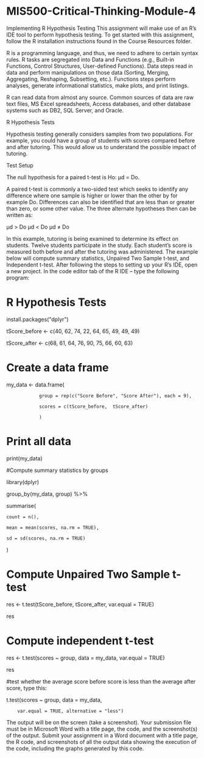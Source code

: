 # MIS500-Critical-Thinking-Module-4

 Implementing R Hypothesis Testing
This assignment will make use of an R’s IDE tool to perform hypothesis testing. To get started with this assignment, follow the R installation instructions found in the Course Resources folder.

R is a programming language, and thus, we need to adhere to certain syntax rules. R tasks are segregated into Data and Functions (e.g., Built-in Functions, Control Structures, User-defined Functions). Data steps read in data and perform manipulations on those data (Sorting, Merging, Aggregating, Reshaping, Subsetting, etc.). Functions steps perform analyses, generate informational statistics, make plots, and print listings.

R can read data from almost any source. Common sources of data are raw text files, MS Excel spreadsheets, Access databases, and other database systems such as DB2, SQL Server, and Oracle.

R Hypothesis Tests

Hypothesis testing generally considers samples from two populations. For example, you could have a group of students with scores compared before and after tutoring. This would allow us to understand the possible impact of tutoring.

Test Setup

The null hypothesis for a paired t-test is Ho: μd = Do.

A paired t-test is commonly a two-sided test which seeks to identify any difference where one sample is higher or lower than the other by for example Do. Differences can also be identified that are less than or greater than zero, or some other value. The three alternate hypotheses then can be written as:

μd > Do
μd < Do
μd ≠ Do

In this example, tutoring is being examined to determine its effect on students. Twelve students participate in the study. Each student’s score is measured both before and after the tutoring was administered. The example below will compute summary statistics, Unpaired Two Sample t-test, and Independent t-test. After following the steps to setting up your R’s IDE, open a new project.  In the code editor tab of the R IDE – type the following program:

 

# R Hypothesis Tests

install.packages("dplyr")

 

tScore_before <- c(40, 62, 74, 22, 64, 65, 49, 49, 49)

tScore_after <- c(68, 61, 64, 76, 90, 75, 66, 60, 63)

# Create a data frame

my_data <- data.frame(

                group = rep(c("Score Before", "Score After"), each = 9),

                scores = c(tScore_before,  tScore_after)

                )

 

# Print all data

print(my_data)

 

#Compute summary statistics by groups

library(dplyr)

group_by(my_data, group) %>%

  summarise(

    count = n(),

    mean = mean(scores, na.rm = TRUE),

    sd = sd(scores, na.rm = TRUE)

  )

 

# Compute Unpaired Two Sample t-test

res <- t.test(tScore_before, tScore_after, var.equal = TRUE)

res

 

# Compute independent t-test

res <- t.test(scores ~ group, data = my_data, var.equal = TRUE)

res

 

#test whether the average score before score is less than the average after score, type this:

t.test(scores ~ group, data = my_data,

        var.equal = TRUE, alternative = "less")

 

The output will be on the screen (take a screenshot). Your submission file must be in Microsoft Word with a title page, the code, and the screenshot(s) of the output.
Submit your assignment in a Word document with a title page, the R code, and screenshots of all the output data showing the execution of the code, including the graphs generated by this code.
